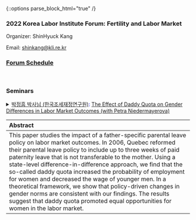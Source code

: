 {::options parse_block_html="true" /}

### 2022 Korea Labor Institute Forum: Fertility and Labor Market 
Organizer: ShinHyuck Kang

Email: shinkang@kli.re.kr

### [Forum Schedule](CV_Shin.pdf)

<br>

### Seminars
<details>
  <summary markdown="span"><font color="blue"><a href="https://sites.google.com/site/econkypark/home/" target="_blank">박정흠 박사님 (한국조세재정연구원)</a>: <a href="https://www.dropbox.com/s/7m3dc3o9bebhz8x/Park_Niedermayerova.pdf?dl=0">The Effect of Daddy Quota on Gender Differences in Labor Market Outcomes (with Petra Niedermayerova)</font></a> 
      
  | **Abstract**          |
  |:---------------------------|
  | This paper studies the impact of a father-specific parental leave policy on labor market outcomes. In 2006, Quebec reformed their parental leave policy to include up to three weeks of paid paternity leave that is not transferable to the mother. Using a state-level difference-in-difference approach, we find that the so-called daddy quota increased the probability of employment for women and decreased the wage of younger men. In a theoretical framework, we show that policy-driven changes in gender norms are consistent with our findings. The results suggest that daddy quota promoted equal opportunities for women in the labor market.
  
 <br> 

